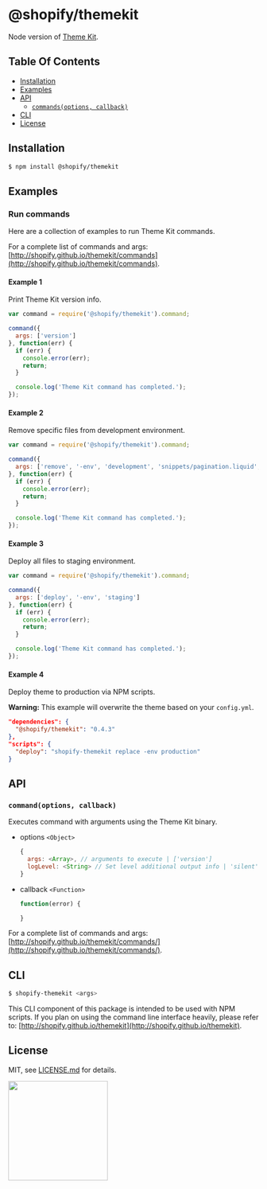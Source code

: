 # @shopify/themekit

Node version of [Theme Kit](http://shopify.github.io/themekit/).

## Table Of Contents

- [Installation](#installation)
- [Examples](#examples)
- [API](#api)
    + [`commands(options, callback)`](#themekitcommandsargs)
- [CLI](#cli)
- [License](http://github.com/Shopify/node-themekit/blob/master/LICENSE.md)

## Installation

```bash
$ npm install @shopify/themekit
```

## Examples

### Run commands

Here are a collection of examples to run Theme Kit commands.

For a complete list of commands and args: [http://shopify.github.io/themekit/commands](http://shopify.github.io/themekit/commands).

#### Example 1

Print Theme Kit version info.

```javascript
var command = require('@shopify/themekit').command;

command({
  args: ['version']
}, function(err) {
  if (err) {
    console.error(err);
    return;
  }

  console.log('Theme Kit command has completed.');
});
```

#### Example 2

Remove specific files from development environment.

```javascript
var command = require('@shopify/themekit').command;

command({
  args: ['remove', '-env', 'development', 'snippets/pagination.liquid', 'snippets/date.liquid']
}, function(err) {
  if (err) {
    console.error(err);
    return;
  }

  console.log('Theme Kit command has completed.');
});
```

#### Example 3

Deploy all files to staging environment.

```javascript
var command = require('@shopify/themekit').command;

command({
  args: ['deploy', '-env', 'staging']
}, function(err) {
  if (err) {
    console.error(err);
    return;
  }

  console.log('Theme Kit command has completed.');
});
```

#### Example 4

Deploy theme to production via NPM scripts.

**Warning:** This example will overwrite the theme based on your `config.yml`.

```json
"dependencies": {
  "@shopify/themekit": "0.4.3"
},
"scripts": {
  "deploy": "shopify-themekit replace -env production"
}
```

## API

### `command(options, callback)`

Executes command with arguments using the Theme Kit binary.

- options `<Object>`

  ```javascript
  {
    args: <Array>, // arguments to execute | ['version']
    logLevel: <String> // Set level additional output info | 'silent', 'error', 'all', 'silly'
  }
  ```

- callback `<Function>`

  ```javascript
  function(error) {

  }
  ```

For a complete list of commands and args: [http://shopify.github.io/themekit/commands/](http://shopify.github.io/themekit/commands/).

## CLI

```bash
$ shopify-themekit <args>
```

This CLI component of this package is intended to be used with NPM scripts. If you plan on using the command line interface heavily, please refer to: [http://shopify.github.io/themekit](http://shopify.github.io/themekit).

## License

MIT, see [LICENSE.md](http://github.com/Shopify/node-themekit/blob/master/LICENSE.md) for details.

<img src="https://cdn.shopify.com/shopify-marketing_assets/builds/19.0.0/shopify-full-color-black.svg" width="200" />
